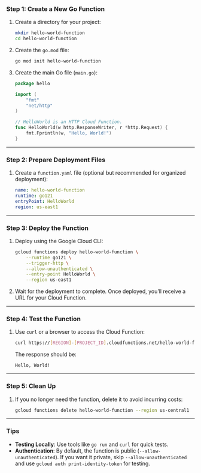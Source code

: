 ### **Step 1: Create a New Go Function**
1. Create a directory for your project:
   ```bash
   mkdir hello-world-function
   cd hello-world-function
   ```
2. Create the `go.mod` file:
   ```bash
   go mod init hello-world-function
   ```
3. Create the main Go file (`main.go`):
   ```go
   package hello

   import (
       "fmt"
       "net/http"
   )

   // HelloWorld is an HTTP Cloud Function.
   func HelloWorld(w http.ResponseWriter, r *http.Request) {
       fmt.Fprintln(w, "Hello, World!")
   }
   ```

---

### **Step 2: Prepare Deployment Files**
1. Create a `function.yaml` file (optional but recommended for organized deployment):
   ```yaml
   name: hello-world-function
   runtime: go121
   entryPoint: HelloWorld
   region: us-east1
   ```

---

### **Step 3: Deploy the Function**
1. Deploy using the Google Cloud CLI:
   ```bash
   gcloud functions deploy hello-world-function \
       --runtime go121 \
       --trigger-http \
       --allow-unauthenticated \
       --entry-point HelloWorld \
       --region us-east1
   ```

2. Wait for the deployment to complete. Once deployed, you’ll receive a URL for your Cloud Function.

---

### **Step 4: Test the Function**
1. Use `curl` or a browser to access the Cloud Function:
   ```bash
   curl https://[REGION]-[PROJECT_ID].cloudfunctions.net/hello-world-function
   ```

   The response should be:
   ```
   Hello, World!
   ```

---

### **Step 5: Clean Up**
1. If you no longer need the function, delete it to avoid incurring costs:
   ```bash
   gcloud functions delete hello-world-function --region us-central1
   ```

---

### **Tips**
- **Testing Locally**: Use tools like `go run` and `curl` for quick tests.
- **Authentication**: By default, the function is public (`--allow-unauthenticated`). If you want it private, skip `--allow-unauthenticated` and use `gcloud auth print-identity-token` for testing.
